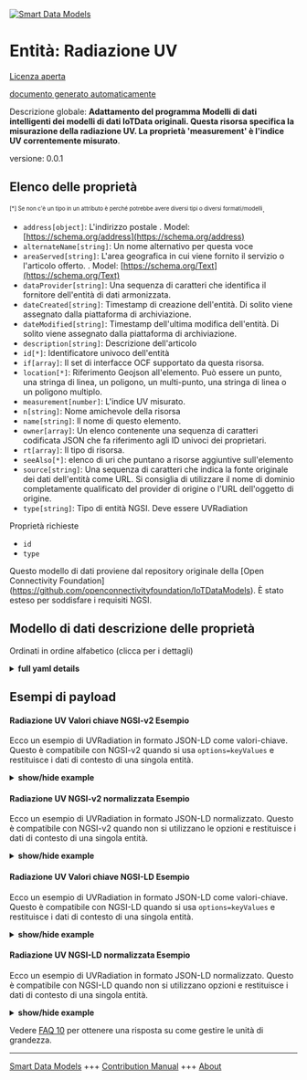 <!-- 10-Header -->  
[![Smart Data Models](https://smartdatamodels.org/wp-content/uploads/2022/01/SmartDataModels_logo.png "Logo")](https://smartdatamodels.org)  
Entità: Radiazione UV  
=====================<!-- /10-Header -->  
<!-- 15-License -->  
[Licenza aperta](https://github.com/smart-data-models//dataModel.OCF/blob/master/UVRadiation/LICENSE.md)  
[documento generato automaticamente](https://docs.google.com/presentation/d/e/2PACX-1vTs-Ng5dIAwkg91oTTUdt8ua7woBXhPnwavZ0FxgR8BsAI_Ek3C5q97Nd94HS8KhP-r_quD4H0fgyt3/pub?start=false&loop=false&delayms=3000#slide=id.gb715ace035_0_60)  
<!-- /15-License -->  
<!-- 20-Description -->  
Descrizione globale: **Adattamento del programma Modelli di dati intelligenti dei modelli di dati IoTData originali. Questa risorsa specifica la misurazione della radiazione UV. La proprietà 'measurement' è l'indice UV correntemente misurato**.  
versione: 0.0.1  
<!-- /20-Description -->  
<!-- 30-PropertiesList -->  

## Elenco delle proprietà  

<sup><sub>[*] Se non c'è un tipo in un attributo è perché potrebbe avere diversi tipi o diversi formati/modelli</sub></sup>.  
- `address[object]`: L'indirizzo postale  . Model: [https://schema.org/address](https://schema.org/address)- `alternateName[string]`: Un nome alternativo per questa voce  - `areaServed[string]`: L'area geografica in cui viene fornito il servizio o l'articolo offerto.  . Model: [https://schema.org/Text](https://schema.org/Text)- `dataProvider[string]`: Una sequenza di caratteri che identifica il fornitore dell'entità di dati armonizzata.  - `dateCreated[string]`: Timestamp di creazione dell'entità. Di solito viene assegnato dalla piattaforma di archiviazione.  - `dateModified[string]`: Timestamp dell'ultima modifica dell'entità. Di solito viene assegnato dalla piattaforma di archiviazione.  - `description[string]`: Descrizione dell'articolo  - `id[*]`: Identificatore univoco dell'entità  - `if[array]`: Il set di interfacce OCF supportato da questa risorsa.  - `location[*]`: Riferimento Geojson all'elemento. Può essere un punto, una stringa di linea, un poligono, un multi-punto, una stringa di linea o un poligono multiplo.  - `measurement[number]`: L'indice UV misurato.  - `n[string]`: Nome amichevole della risorsa  - `name[string]`: Il nome di questo elemento.  - `owner[array]`: Un elenco contenente una sequenza di caratteri codificata JSON che fa riferimento agli ID univoci dei proprietari.  - `rt[array]`: Il tipo di risorsa.  - `seeAlso[*]`: elenco di uri che puntano a risorse aggiuntive sull'elemento  - `source[string]`: Una sequenza di caratteri che indica la fonte originale dei dati dell'entità come URL. Si consiglia di utilizzare il nome di dominio completamente qualificato del provider di origine o l'URL dell'oggetto di origine.  - `type[string]`: Tipo di entità NGSI. Deve essere UVRadiation  <!-- /30-PropertiesList -->  
<!-- 35-RequiredProperties -->  
Proprietà richieste  
- `id`  - `type`  <!-- /35-RequiredProperties -->  
<!-- 40-RequiredProperties -->  
Questo modello di dati proviene dal repository originale della [Open Connectivity Foundation] (https://github.com/openconnectivityfoundation/IoTDataModels). È stato esteso per soddisfare i requisiti NGSI.  
<!-- /40-RequiredProperties -->  
<!-- 50-DataModelHeader -->  
## Modello di dati descrizione delle proprietà  
Ordinati in ordine alfabetico (clicca per i dettagli)  
<!-- /50-DataModelHeader -->  
<!-- 60-ModelYaml -->  
<details><summary><strong>full yaml details</strong></summary>    
```yaml  
UVRadiation:    
  description: 'Smart Data Models Program adaptation of the original IoTData data Models. This Resource specifies UV radiation measurement. The Property ''measurement'' is the current measured UV Index'    
  properties:    
    address:    
      description: 'The mailing address'    
      properties:    
        addressCountry:    
          description: 'Property. The country. For example, Spain. Model:''https://schema.org/addressCountry'''    
          type: string    
        addressLocality:    
          description: 'Property. The locality in which the street address is, and which is in the region. Model:''https://schema.org/addressLocality'''    
          type: string    
        addressRegion:    
          description: 'Property. The region in which the locality is, and which is in the country. Model:''https://schema.org/addressRegion'''    
          type: string    
        postOfficeBoxNumber:    
          description: 'Property. The post office box number for PO box addresses. For example, 03578. Model:''https://schema.org/postOfficeBoxNumber'''    
          type: string    
        postalCode:    
          description: 'Property. The postal code. For example, 24004. Model:''https://schema.org/https://schema.org/postalCode'''    
          type: string    
        streetAddress:    
          description: 'Property. The street address. Model:''https://schema.org/streetAddress'''    
          type: string    
      type: object    
      x-ngsi:    
        model: https://schema.org/address    
        type: Property    
    alternateName:    
      description: 'An alternative name for this item'    
      type: string    
      x-ngsi:    
        type: Property    
    areaServed:    
      description: 'The geographic area where a service or offered item is provided'    
      type: string    
      x-ngsi:    
        model: https://schema.org/Text    
        type: Property    
    dataProvider:    
      description: 'A sequence of characters identifying the provider of the harmonised data entity.'    
      type: string    
      x-ngsi:    
        type: Property    
    dateCreated:    
      description: 'Entity creation timestamp. This will usually be allocated by the storage platform.'    
      format: date-time    
      type: string    
      x-ngsi:    
        type: Property    
    dateModified:    
      description: 'Timestamp of the last modification of the entity. This will usually be allocated by the storage platform.'    
      format: date-time    
      type: string    
      x-ngsi:    
        type: Property    
    description:    
      description: 'A description of this item'    
      type: string    
      x-ngsi:    
        type: Property    
    id:    
      anyOf: &uvradiation_-_properties_-_owner_-_items_-_anyof    
        - description: 'Property. Identifier format of any NGSI entity'    
          maxLength: 256    
          minLength: 1    
          pattern: ^[\w\-\.\{\}\$\+\*\[\]`|~^@!,:\\]+$    
          type: string    
        - description: 'Property. Identifier format of any NGSI entity'    
          format: uri    
          type: string    
      description: 'Unique identifier of the entity'    
      x-ngsi:    
        type: Property    
    if:    
      description: 'The OCF Interface set supported by this Resource.'    
      items:    
        enum:    
          - oic.if.s    
          - oic.if.baseline    
        type: string    
      minItems: 2    
      readOnly: true    
      type: array    
      uniqueItems: true    
      x-ngsi:    
        type: Property    
    location:    
      description: 'Geojson reference to the item. It can be Point, LineString, Polygon, MultiPoint, MultiLineString or MultiPolygon'    
      oneOf:    
        - description: 'GeoProperty. Geojson reference to the item. Point'    
          properties:    
            bbox:    
              items:    
                type: number    
              minItems: 4    
              type: array    
            coordinates:    
              items:    
                type: number    
              minItems: 2    
              type: array    
            type:    
              enum:    
                - Point    
              type: string    
          required:    
            - type    
            - coordinates    
          title: 'GeoJSON Point'    
          type: object    
        - description: 'GeoProperty. Geojson reference to the item. LineString'    
          properties:    
            bbox:    
              items:    
                type: number    
              minItems: 4    
              type: array    
            coordinates:    
              items:    
                items:    
                  type: number    
                minItems: 2    
                type: array    
              minItems: 2    
              type: array    
            type:    
              enum:    
                - LineString    
              type: string    
          required:    
            - type    
            - coordinates    
          title: 'GeoJSON LineString'    
          type: object    
        - description: 'GeoProperty. Geojson reference to the item. Polygon'    
          properties:    
            bbox:    
              items:    
                type: number    
              minItems: 4    
              type: array    
            coordinates:    
              items:    
                items:    
                  items:    
                    type: number    
                  minItems: 2    
                  type: array    
                minItems: 4    
                type: array    
              type: array    
            type:    
              enum:    
                - Polygon    
              type: string    
          required:    
            - type    
            - coordinates    
          title: 'GeoJSON Polygon'    
          type: object    
        - description: 'GeoProperty. Geojson reference to the item. MultiPoint'    
          properties:    
            bbox:    
              items:    
                type: number    
              minItems: 4    
              type: array    
            coordinates:    
              items:    
                items:    
                  type: number    
                minItems: 2    
                type: array    
              type: array    
            type:    
              enum:    
                - MultiPoint    
              type: string    
          required:    
            - type    
            - coordinates    
          title: 'GeoJSON MultiPoint'    
          type: object    
        - description: 'GeoProperty. Geojson reference to the item. MultiLineString'    
          properties:    
            bbox:    
              items:    
                type: number    
              minItems: 4    
              type: array    
            coordinates:    
              items:    
                items:    
                  items:    
                    type: number    
                  minItems: 2    
                  type: array    
                minItems: 2    
                type: array    
              type: array    
            type:    
              enum:    
                - MultiLineString    
              type: string    
          required:    
            - type    
            - coordinates    
          title: 'GeoJSON MultiLineString'    
          type: object    
        - description: 'GeoProperty. Geojson reference to the item. MultiLineString'    
          properties:    
            bbox:    
              items:    
                type: number    
              minItems: 4    
              type: array    
            coordinates:    
              items:    
                items:    
                  items:    
                    items:    
                      type: number    
                    minItems: 2    
                    type: array    
                  minItems: 4    
                  type: array    
                type: array    
              type: array    
            type:    
              enum:    
                - MultiPolygon    
              type: string    
          required:    
            - type    
            - coordinates    
          title: 'GeoJSON MultiPolygon'    
          type: object    
      x-ngsi:    
        type: GeoProperty    
    measurement:    
      description: 'The measured UV Index.'    
      readOnly: true    
      type: number    
      x-ngsi:    
        type: Property    
    n:    
      description: 'Friendly name of the Resource'    
      maxLength: 64    
      readOnly: true    
      type: string    
      x-ngsi:    
        type: Property    
    name:    
      description: 'The name of this item.'    
      type: string    
      x-ngsi:    
        type: Property    
    owner:    
      description: 'A List containing a JSON encoded sequence of characters referencing the unique Ids of the owner(s)'    
      items:    
        anyOf: *uvradiation_-_properties_-_owner_-_items_-_anyof    
        description: 'Property. Unique identifier of the entity'    
      type: array    
      x-ngsi:    
        type: Property    
    rt:    
      description: 'The Resource Type.'    
      items:    
        enum:    
          - oic.r.sensor.radiation.uv    
        maxLength: 64    
        type: string    
      minItems: 1    
      readOnly: true    
      type: array    
      uniqueItems: true    
      x-ngsi:    
        type: Property    
    seeAlso:    
      description: 'list of uri pointing to additional resources about the item'    
      oneOf:    
        - items:    
            format: uri    
            type: string    
          minItems: 1    
          type: array    
        - format: uri    
          type: string    
      x-ngsi:    
        type: Property    
    source:    
      description: 'A sequence of characters giving the original source of the entity data as a URL. Recommended to be the fully qualified domain name of the source provider, or the URL to the source object.'    
      type: string    
      x-ngsi:    
        type: Property    
    type:    
      description: 'NGSI entity type. It has to be UVRadiation'    
      enum:    
        - UVRadiation    
      type: string    
      x-ngsi:    
        type: Property    
  required:    
    - id    
    - type    
  type: object    
  x-derived-from: https://github.com/OpenInterConnect/IoTDataModels/blob/master/UVRadiationResURI.swagger.json    
  x-disclaimer: 'Redistribution and use in source and binary forms, with or without modification, are permitted  provided that the license conditions are met. Copyleft (c) 2021 Contributors to Smart Data Models Program'    
  x-license-url: https://github.com/smart-data-models/dataModel.OCF/blob/master/UVRadiation/LICENSE.md    
  x-model-schema: https://smart-data-models.github.io/dataModel.IoTDataModels/UVRadiation/schema.json    
  x-model-tags: OCF    
  x-version: 0.0.1    
```  
</details>    
<!-- /60-ModelYaml -->  
<!-- 70-MiddleNotes -->  
<!-- /70-MiddleNotes -->  
<!-- 80-Examples -->  
## Esempi di payload  
#### Radiazione UV Valori chiave NGSI-v2 Esempio  
Ecco un esempio di UVRadiation in formato JSON-LD come valori-chiave. Questo è compatibile con NGSI-v2 quando si usa `options=keyValues` e restituisce i dati di contesto di una singola entità.  
<details><summary><strong>show/hide example</strong></summary>    
```json  
{  
  "id": "urn:ngsi-ld:UVRadiation:id:DVPN:03447085",  
  "dateCreated": "1998-04-20T02:40:35Z",  
  "dateModified": "1999-07-19T23:12:20Z",  
  "source": "Somebody debate picture direction. Off part machine face. Head high out.",  
  "name": "Security less security suggest fall point buy catch. Mouth show cultural continue pressure sell away.",  
  "alternateName": "Everyone exactly under cost. Chance take agent light contain.",  
  "description": "Free should name serve about. Despite box visit off cost. Great affect whose so sea particularly brother.",  
  "dataProvider": "Baby reduce well state myself establish glass. Model wall store reality management simply.",  
  "owner": [  
    "urn:ngsi-ld:UVRadiation:items:ZXLC:95274945",  
    "urn:ngsi-ld:UVRadiation:items:QOZS:96467115"  
  ],  
  "seeAlso": [  
    "urn:ngsi-ld:UVRadiation:items:GYGW:54600384",  
    "urn:ngsi-ld:UVRadiation:items:MRRI:23547865"  
  ],  
  "location": {  
    "type": "Point",  
    "coordinates": [  
      15.0318265,  
      -2.234148  
    ]  
  },  
  "address": {  
    "streetAddress": "Food why situation many prove while put. Early star person traditional picture fight owner. Senior may tell room decide.",  
    "addressLocality": "Clear matter enjoy us them general reach. While head second politics investment read. Yes model determine various power rest goal pass.",  
    "addressRegion": "Then house resource resource information wide. Team those notice south.",  
    "addressCountry": "Wind recent and wife pull. Analysis several bed attack activity amount job. Whatever short science least tend imagine.",  
    "postalCode": "Shake character leave candidate. Way next else power anything.",  
    "postOfficeBoxNumber": "Threat nearly until why season. Administration add parent scene. Choice back effort law."  
  },  
  "areaServed": "Eight wait table discover career involve include."  
}  
```  
</details>  
#### Radiazione UV NGSI-v2 normalizzata Esempio  
Ecco un esempio di UVRadiation in formato JSON-LD normalizzato. Questo è compatibile con NGSI-v2 quando non si utilizzano le opzioni e restituisce i dati di contesto di una singola entità.  
<details><summary><strong>show/hide example</strong></summary>    
```json  
{  
  "id": {  
    "type": "string",  
    "value": "urn:ngsi-ld:UVRadiation:id:DVPN:03447085"  
  },  
  "dateCreated": {  
    "format": "date-time",  
    "type": "string",  
    "value": "1998-04-20T02:40:35Z"  
  },  
  "dateModified": {  
    "format": "date-time",  
    "type": "string",  
    "value": "1999-07-19T23:12:20Z"  
  },  
  "source": {  
    "type": "string",  
    "value": "Somebody debate picture direction. Off part machine face. Head high out."  
  },  
  "name": {  
    "type": "string",  
    "value": "Security less security suggest fall point buy catch. Mouth show cultural continue pressure sell away."  
  },  
  "alternateName": {  
    "type": "string",  
    "value": "Everyone exactly under cost. Chance take agent light contain."  
  },  
  "description": {  
    "type": "string",  
    "value": "Free should name serve about. Despite box visit off cost. Great affect whose so sea particularly brother."  
  },  
  "dataProvider": {  
    "type": "string",  
    "value": "Baby reduce well state myself establish glass. Model wall store reality management simply."  
  },  
  "owner": {  
    "type": "array",  
    "value": [  
      "urn:ngsi-ld:UVRadiation:items:ZXLC:95274945",  
      "urn:ngsi-ld:UVRadiation:items:QOZS:96467115"  
    ]  
  },  
  "seeAlso": {  
    "type": "array",  
    "value": [  
      "urn:ngsi-ld:UVRadiation:items:GYGW:54600384",  
      "urn:ngsi-ld:UVRadiation:items:MRRI:23547865"  
    ]  
  },  
  "location": {  
    "type": "object",  
    "value": {  
      "type": "Point",  
      "coordinates": [  
        15.0318265,  
        -2.234148  
      ]  
    }  
  },  
  "address": {  
    "type": "object",  
    "value": {  
      "streetAddress": "Food why situation many prove while put. Early star person traditional picture fight owner. Senior may tell room decide.",  
      "addressLocality": "Clear matter enjoy us them general reach. While head second politics investment read. Yes model determine various power rest goal pass.",  
      "addressRegion": "Then house resource resource information wide. Team those notice south.",  
      "addressCountry": "Wind recent and wife pull. Analysis several bed attack activity amount job. Whatever short science least tend imagine.",  
      "postalCode": "Shake character leave candidate. Way next else power anything.",  
      "postOfficeBoxNumber": "Threat nearly until why season. Administration add parent scene. Choice back effort law."  
    }  
  },  
  "areaServed": {  
    "type": "string",  
    "value": "Eight wait table discover career involve include."  
  }  
}  
```  
</details>  
#### Radiazione UV Valori chiave NGSI-LD Esempio  
Ecco un esempio di UVRadiation in formato JSON-LD come valori-chiave. Questo è compatibile con NGSI-LD quando si usa `options=keyValues` e restituisce i dati di contesto di una singola entità.  
<details><summary><strong>show/hide example</strong></summary>    
```json  
{  
    "id": "urn:ngsi-ld:UVRadiation:id:DVPN:03447085",  
    "dateCreated": "1998-04-20T02:40:35Z",  
    "dateModified": "1999-07-19T23:12:20Z",  
    "source": "Somebody debate picture direction. Off part machine face. Head high out.",  
    "name": "Security less security suggest fall point buy catch. Mouth show cultural continue pressure sell away.",  
    "alternateName": "Everyone exactly under cost. Chance take agent light contain.",  
    "description": "Free should name serve about. Despite box visit off cost. Great affect whose so sea particularly brother.",  
    "dataProvider": "Baby reduce well state myself establish glass. Model wall store reality management simply.",  
    "owner": [  
        "urn:ngsi-ld:UVRadiation:items:ZXLC:95274945",  
        "urn:ngsi-ld:UVRadiation:items:QOZS:96467115"  
    ],  
    "seeAlso": [  
        "urn:ngsi-ld:UVRadiation:items:GYGW:54600384",  
        "urn:ngsi-ld:UVRadiation:items:MRRI:23547865"  
    ],  
    "location": {  
        "type": "Point",  
        "coordinates": [  
            15.0318265,  
            -2.234148  
        ]  
    },  
    "address": {  
        "streetAddress": "Food why situation many prove while put. Early star person traditional picture fight owner. Senior may tell room decide.",  
        "addressLocality": "Clear matter enjoy us them general reach. While head second politics investment read. Yes model determine various power rest goal pass.",  
        "addressRegion": "Then house resource resource information wide. Team those notice south.",  
        "addressCountry": "Wind recent and wife pull. Analysis several bed attack activity amount job. Whatever short science least tend imagine.",  
        "postalCode": "Shake character leave candidate. Way next else power anything.",  
        "postOfficeBoxNumber": "Threat nearly until why season. Administration add parent scene. Choice back effort law."  
    },  
    "areaServed": "Eight wait table discover career involve include.",  
    "@context": [  
        "https://smartdatamodels.org/context.jsonld",  
        "https://raw.githubusercontent.com/smart-data-models/dataModel.OCF/master/context.jsonld"  
    ]  
}  
```  
</details>  
#### Radiazione UV NGSI-LD normalizzata Esempio  
Ecco un esempio di UVRadiation in formato JSON-LD normalizzato. Questo è compatibile con NGSI-LD quando non si utilizzano opzioni e restituisce i dati di contesto di una singola entità.  
<details><summary><strong>show/hide example</strong></summary>    
```json  
{  
    "id": "urn:ngsi-ld:UVRadiation:id:PEWM:60646471",  
    "dateCreated": {  
        "type": "Property",  
        "value": {  
            "@type": "DateTime",  
            "@value": "1987-07-16T01:21:36Z"  
        }  
    },  
    "dateModified": {  
        "type": "Property",  
        "value": {  
            "@type": "DateTime",  
            "@value": "1995-03-03T21:14:27Z"  
        }  
    },  
    "source": {  
        "type": "Property",  
        "value": "Card like inside trade under alone. Child at case fund once them. Name history key."  
    },  
    "name": {  
        "type": "Property",  
        "value": "In view gas day wish modern best. Behavior relate two throughout wish."  
    },  
    "alternateName": {  
        "type": "Property",  
        "value": "Answer area plant industry place see eye establish. Great knowledge realize hit black sport some. Consider fund tough."  
    },  
    "description": {  
        "type": "Property",  
        "value": "Marriage score meet couple want other range product. Cup speech magazine evidence reflect table region."  
    },  
    "dataProvider": {  
        "type": "Property",  
        "value": "Institution theory color food. Watch development song response father. All director even beyond ball notice."  
    },  
    "owner": {  
        "type": "Property",  
        "value": [  
            "urn:ngsi-ld:UVRadiation:items:NKVI:91989787",  
            "urn:ngsi-ld:UVRadiation:items:LSHP:80197913"  
        ]  
    },  
    "seeAlso": {  
        "type": "Property",  
        "value": [  
            "urn:ngsi-ld:UVRadiation:items:YMZK:32241450"  
        ]  
    },  
    "location": {  
        "type": "Property",  
        "value": {  
            "type": "Point",  
            "coordinates": [  
                -39.509289,  
                -160.12506  
            ]  
        }  
    },  
    "address": {  
        "type": "Property",  
        "value": {  
            "streetAddress": "Doctor simply scientist modern chair. Power claim remain before bad few. Word could quite.",  
            "addressLocality": "Increase society somebody major simple special. Operation hold evidence trial choose.",  
            "addressRegion": "Method manage Mr arm style unit charge. Their usually why treatment bed tree.",  
            "addressCountry": "Them then movie no while. Herself film window event single data. Hope member go under heavy fill hotel.",  
            "postalCode": "Little ability several drive plan three. Democrat very chair second our white significant. Party city question lawyer check within enjoy mission. Discuss pull officer relate hair bit wonder.",  
            "postOfficeBoxNumber": "Region heart support. Perform once catch professional score front international today. Congress itself culture federal budget agree painting."  
        }  
    },  
    "areaServed": {  
        "type": "Property",  
        "value": "Ask material lawyer southern need billion. Power guy happen heart far."  
    },  
    "@context": [  
        "https://smartdatamodels.org/context.jsonld",  
        "https://raw.githubusercontent.com/smart-data-models/dataModel.OCF/master/context.jsonld"  
    ]  
}  
```  
</details><!-- /80-Examples -->  
<!-- 90-FooterNotes -->  
<!-- /90-FooterNotes -->  
<!-- 95-Units -->  
Vedere [FAQ 10](https://smartdatamodels.org/index.php/faqs/) per ottenere una risposta su come gestire le unità di grandezza.  
<!-- /95-Units -->  
<!-- 97-LastFooter -->  
---  
[Smart Data Models](https://smartdatamodels.org) +++ [Contribution Manual](https://bit.ly/contribution_manual) +++ [About](https://bit.ly/Introduction_SDM)<!-- /97-LastFooter -->  
